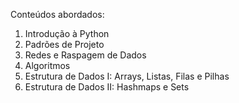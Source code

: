 Conteúdos abordados:
1. Introdução à Python
2. Padrões de Projeto
3. Redes e Raspagem de Dados
4. Algoritmos
5. Estrutura de Dados I: Arrays, Listas, Filas e Pilhas
6. Estrutura de Dados II: Hashmaps e Sets
